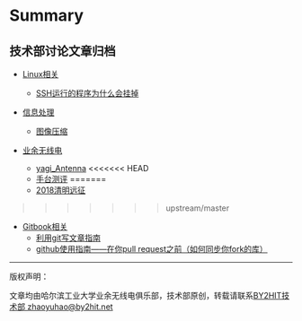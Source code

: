 ﻿# Summary  
## 技术部讨论文章归档  

* [Linux相关](/linux/linux_index.md)  
    * [SSH运行的程序为什么会挂掉](/linux/SSH_why_dead.md)

* [信息处理](/information/info_index.md)
    * [图像压缩](/information/pic_zip.md)

* [业余无线电](/radio/radio_index.md)
    * [yagi_Antenna](/radio/yagi_Antenna.md)
<<<<<<< HEAD
    * [手台测评](/radio/手台测评.md)
=======
    * [2018清明远征](/radio/expedition/expedition.md)

>>>>>>> upstream/master
* [Gitbook相关](/git_book_use/gitbook_index.md)
    * [利用git写文章指南](/git_book_use/gitbook_use.md)
    * [github使用指南——在你pull request之前（如何同步你fork的库）](/git_book_use/gitbook_fork_sync.md)
        
----
版权声明：

文章均由哈尔滨工业大学业余无线电俱乐部，技术部原创，转载请联系[BY2HIT技术部 zhaoyuhao@by2hit.net](zhaoyuhao@by2hit.net)
